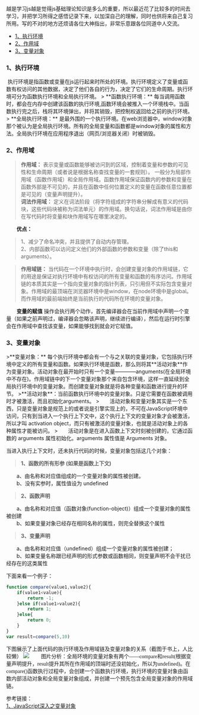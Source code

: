 ​		越是学习js越是觉得js基础理论知识是多么的重要，所以最近花了比较多的时间去学习，并把学习所得之感悟记录下来，以加深自己的理解，同时也供将来自己复习所用。写的不对的地方还烦请各位大神指出，非常乐意跟各位同道中人交流。
<ul>
    <li><a href="a1">1、执行环境</a></li>
    <li><a href="a2">2、作用域</a></li>
    <li><a href="a3">3、变量对象</a></li>
</ul>

<h3 id="a1">1、执行环境</h3>
​		执行环境是指函数或变量在js运行起来时所处的环境。执行环境定义了变量或函数有权访问的其他数据，决定了他们各自的行为，决定了它们的生命周期。执行环境可分为函数执行环境和全局执行环境。
> **函数执行环境：** 每当调用函数时，都会在内存中创建该函数的执行环境,函数环境会被推入一个环境栈中。当函数执行完之后，栈将其环境弹出，并将其销毁，把控制权返回给之前的执行环境。    
> **全局执行环境：** 是最外围的一个执行环境。在web浏览器中，window对象那个被认为是全局执行环境。所有的全局变量和函数都是window对象的属性和方法。全局执行环境在应用程序退出（网页/浏览器关闭）时被销毁。

<h3 id="a2">2、作用域</h3>

>**作用域：** 表示变量或函数能够被访问到的区域，控制着变量和参数的可见性和生命周期（或者说是根据名称查找变量的一套规则）。  一般分为局部作用域（函数作用域）和全局作用域。函数作用域保证函数内的参数和变量在函数外部是不可见的，并且在函数中任何位置定义的变量在函数任意位置都是可见的（变量声明提升）。    
>**词法作用域：** 定义在词法阶段（将字符组成的字符串分解成有意义的代码块，这些代码块被称为词法单元）的作用域。换句话说，词法作用域是由你在写代码时将变量和块作用域写在哪里决定的。

&#8195;&#8195;**优点：**  
>1、减少了命名冲突，并且提供了自动内存管理。     
>2、内部函数可以访问定义他们的外部函数的参数和变量（除了this和arguments）。  

>**作用域链：** 当代码在一个环境中执行时，会创建变量对象的作用域链，它的用途是保证对执行环境中有权访问的所有变量和函数的有序访问。作用域链的本质其实是一个指向变量对象的指针列表，只引用但不实际包含变量对象。作用域的最顶端在浏览器环境中是window，在node环境中是global。而作用域的最前端始终是当前执行的代码所在环境的变量对象。

&#8195;&#8195;**变量的赋值** 操作会执行两个动作，首先编译器会在当前作用域中声明一个变量（如果之前声明过，编译器会忽略该声明，继续进行编译），然后在运行时引擎会在作用域中查找该变量，如果能够找到就会对它赋值。

<h3 id="a3">3、变量对象</h3>
>**变量对象：** 每个执行环境中都会有一个与之关联的变量对象，它包括执行环境中定义的所有变量和函数。如果执行环境是函数，那么则将其**活动对象**作为变量对象。活动对象在最开始时只有一个变量————anguments(在全局环境中不存在)。作用域链中的下一个变量对象那个来自包含环境，这样一直延续到全局执行环境中的变量对象。而创建变量对象就是将各种变量和函数进行提升的环节。    
>**活动对象**：当前函数执行环境中的变量对象。只是它需要在函数被调用时才被激活，而且初始化arguments。     
>&#8195;&#8195;活动对象和变量对象其实是一个东西，只是变量对象是规范上的或者说是引擎实现上的，不可在JavaScript环境中访问，只有到当进入一个执行上下文中，这个执行上下文的变量对象才会被激活，所以才叫 activation object，而只有被激活的变量对象，也就是活动对象上的各种属性才能被访问。  
>&#8195;&#8195;活动对象是在进入函数上下文时刻被创建的，它通过函数的 arguments 属性初始化。arguments 属性值是 Arguments 对象。   

当进入执行上下文时，还未执行代码的时候，变量对象包括这几个对象：
>**1、函数的所有形参 (如果是函数上下文)**

&#8195;&#8195;a、由名称和对应值组成的一个变量对象的属性被创建。     
&#8195;&#8195;b、没有实参时，属性值设为 undefined
>**2、函数声明**

&#8195;&#8195;a、由名称和对应值（函数对象(function-object)）组成一个变量对象的属性被创建    
&#8195;&#8195;b、如果变量对象已经存在相同名称的属性，则完全替换这个属性
>**3、变量声明**

&#8195;&#8195;a、由名称和对应值（undefined）组成一个变量对象的属性被创建；  
&#8195;&#8195;b、如果变量名称跟已经声明的形式参数或函数相同，则变量声明不会干扰已经存在的这类属性

下面来看一个例子：

```javascript          
function compare(value1,value2){
    if(value1<value){
        return -1;
    }else if(value1>value2){
        return 1;
    }else{
        return 0;
    }
}
var result=compare(5,10)
```

下图展示了上面代码的执行环境及作用域链及变量对象的关系（截图于书上，人比较懒）
![](https://user-gold-cdn.xitu.io/2019/4/10/16a07b01f8c55341?w=1044&h=425&f=png&s=64730)
<font face="黑体">&#8195;&#8195;图片分析：全局环境的变量对象有两个——compare和result(根据变量声明提升，result提升其所在作用域的顶端时还没初始化，所以为undefined)。在compare()函数执行过程中，会创建一个函数执行环境，执行环境的变量对象由函数内部活动对象和全局变量对象组成，并创建一个预先包含全局变量对象的作用域链。</font>

参考链接：  
[1、JavaScript深入之变量对象](https://github.com/mqyqingfeng/Blog/issues/5)